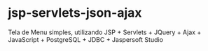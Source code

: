 # jsp-servlets-json-ajax


Tela de Menu simples, utilizando JSP + Servlets + JQuery + Ajax + JavaScript + PostgreSQL + JDBC + Jaspersoft Studio
